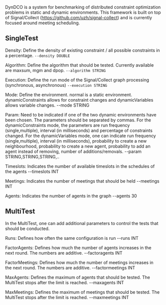 DynDCO is a system for benchmarking of distributed constraint optimization problems in static and dynamic environments. This framework is built on top of Signal/Collect (https://github.com/uzh/signal-collect) and is currently focused around meeting scheduling.

SingleTest
--------------------------
Density: Define the density of existing constraint / all possible constraints in a percentage.
`--density DOUBLE`

Algorithm: Define the algorithm that should be tested. Currently available are maxsum, mgm and dpop.
`--algorithm STRING`

Execution: Define the run mode of the Signal/Collect graph processing (synchronous, asynchronous)
`--execution STRING`

Mode: Define the environment. normal is a static environment. dynamicConstraints allows for constraint changes and dynamicVariables allows variable changes.
--mode STRING

Param: Need to be indicated if one of the two dynamic environments have been chosen. The parameters should be separated by commas. For the dynamicConstraints mode, the parameters are run frequency (single,multiple), interval (in milliseconds) and percentage of constraints changed. For the dynamicVariables mode, one can indicate run frequency (single,multiple), interval (in milliseconds), probability to create a new neighbourhood, probability to create a new agent, probability to add an agent instead of removing, number of additions/removals.
--param  STRING,STRING,STRING,..

Timeslots: Indicates the number of available timeslots in the schedules of the agents
--timeslots INT

Meetings: Indicates the number of meetings that should be held
--meetings INT

Agents: Indicates the number of agents in the graph
--agents 30


MultiTest
-------------------------
In the MultiTest, one can add additional parameters to control the tests that should be conducted.

Runs: Defines how often the same configuration is run
--runs INT

FactorAgents: Defines how much the number of agents increases in the next round. The numbers are additive.
--factoragents INT

FactorMeetings: Defines how much the number of meetings increases in the next round. The numbers are additive.
--factormeetings INT

MaxAgents: Defines the maximum of agents that should be tested. The MultiTest stops after the limit is reached.
--maxagents INT

MaxMeetings: Defines the maximum of meetings that should be tested. The MultiTest stops after the limit is reached.
--maxmeetings INT


